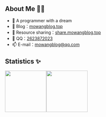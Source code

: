 ## About Me 👨‍💻
- 👋 A programmer with a dream
- 🏡 Blog：[mowangblog.top](https://mowangblog.top)
- 🌱 Resource sharing：[share.mowangblog.top](https://share.mowangblog.top)
- 💬 QQ：[2623872023](tencent://message/?uin=2623872023)
- 📫 E-mail：mowangblog@qq.com

## Statistics ✨
<img align="" height="137px"  src="https://github-readme-stats.vercel.app/api?username=mowangblog&hide_title=true&hide_border=true&show_icons=true&include_all_commits=true&line_height=21&theme=gruvbox" /><img align="" height="137px" src="https://github-readme-stats.vercel.app/api/top-langs/?username=mowangblog&hide_title=true&hide_border=true&layout=compact&theme=gruvbox"/>

